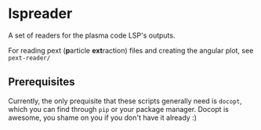 lspreader
=========

A set of readers for the plasma code LSP's outputs.

For reading pext (<b>p</b>article <b>ext</b>raction) files and creating the angular plot, see `pext-reader/`

Prerequisites
-------------

Currently, the only prequisite that these scripts generally need is `docopt`, which you can find through `pip` or your package manager. Docopt is awesome, you shame on you if you don't have it already :)

